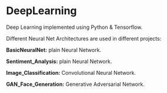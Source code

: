 # DeepLearning
Deep Learning implemented using Python & Tensorflow.

Different Neural Net Architectures are used in different projects:

**BasicNeuralNet:** plain Neural Network.

**Sentiment\_Analysis:** plain Neural Network.

**Image\_Classification:** Convolutional Neural Network.

**GAN\_Face\_Generation:** Generative Adversarial Network.
